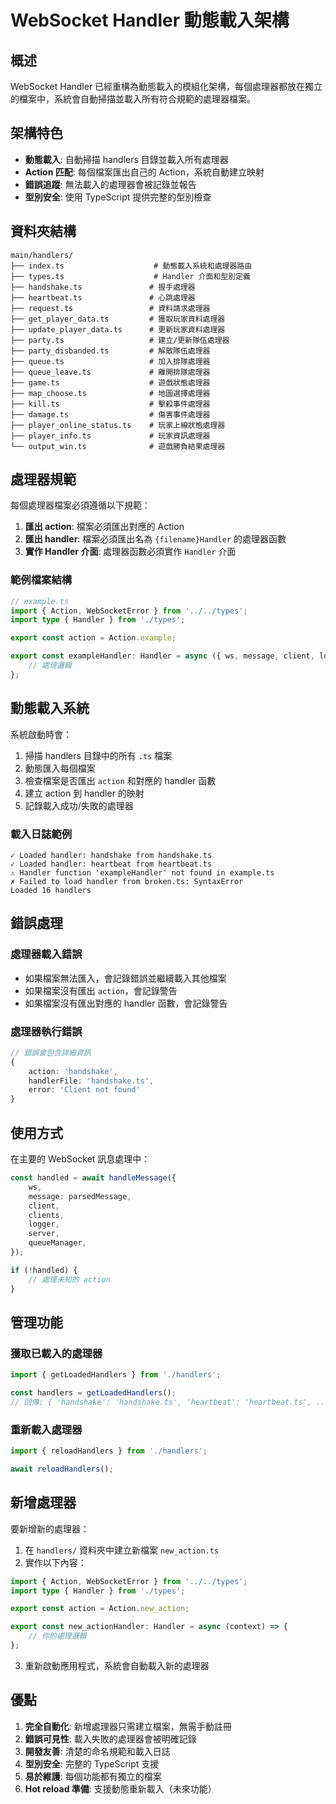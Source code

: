 # WebSocket Handler 動態載入架構

## 概述

WebSocket Handler 已經重構為動態載入的模組化架構，每個處理器都放在獨立的檔案中，系統會自動掃描並載入所有符合規範的處理器檔案。

## 架構特色

- **動態載入**: 自動掃描 handlers 目錄並載入所有處理器
- **Action 匹配**: 每個檔案匯出自己的 Action，系統自動建立映射
- **錯誤追蹤**: 無法載入的處理器會被記錄並報告
- **型別安全**: 使用 TypeScript 提供完整的型別檢查

## 資料夾結構

```
main/handlers/
├── index.ts                    # 動態載入系統和處理器路由
├── types.ts                    # Handler 介面和型別定義
├── handshake.ts               # 握手處理器
├── heartbeat.ts               # 心跳處理器
├── request.ts                 # 資料請求處理器
├── get_player_data.ts         # 獲取玩家資料處理器
├── update_player_data.ts      # 更新玩家資料處理器
├── party.ts                   # 建立/更新隊伍處理器
├── party_disbanded.ts         # 解散隊伍處理器
├── queue.ts                   # 加入排隊處理器
├── queue_leave.ts             # 離開排隊處理器
├── game.ts                    # 遊戲狀態處理器
├── map_choose.ts              # 地圖選擇處理器
├── kill.ts                    # 擊殺事件處理器
├── damage.ts                  # 傷害事件處理器
├── player_online_status.ts    # 玩家上線狀態處理器
├── player_info.ts             # 玩家資訊處理器
└── output_win.ts              # 遊戲勝負結果處理器
```

## 處理器規範

每個處理器檔案必須遵循以下規範：

1. **匯出 action**: 檔案必須匯出對應的 Action
2. **匯出 handler**: 檔案必須匯出名為 `{filename}Handler` 的處理器函數
3. **實作 Handler 介面**: 處理器函數必須實作 `Handler` 介面

### 範例檔案結構

```typescript
// example.ts
import { Action, WebSocketError } from '../../types';
import type { Handler } from './types';

export const action = Action.example;

export const exampleHandler: Handler = async ({ ws, message, client, logger }) => {
    // 處理邏輯
};
```

## 動態載入系統

系統啟動時會：

1. 掃描 handlers 目錄中的所有 `.ts` 檔案
2. 動態匯入每個檔案
3. 檢查檔案是否匯出 `action` 和對應的 handler 函數
4. 建立 action 到 handler 的映射
5. 記錄載入成功/失敗的處理器

### 載入日誌範例

```
✓ Loaded handler: handshake from handshake.ts
✓ Loaded handler: heartbeat from heartbeat.ts
⚠ Handler function 'exampleHandler' not found in example.ts
✗ Failed to load handler from broken.ts: SyntaxError
Loaded 16 handlers
```

## 錯誤處理

### 處理器載入錯誤

- 如果檔案無法匯入，會記錄錯誤並繼續載入其他檔案
- 如果檔案沒有匯出 `action`，會記錄警告
- 如果檔案沒有匯出對應的 handler 函數，會記錄警告

### 處理器執行錯誤

```typescript
// 錯誤會包含詳細資訊
{
    action: 'handshake',
    handlerFile: 'handshake.ts',
    error: 'Client not found'
}
```

## 使用方式

在主要的 WebSocket 訊息處理中：

```typescript
const handled = await handleMessage({
    ws,
    message: parsedMessage,
    client,
    clients,
    logger,
    server,
    queueManager,
});

if (!handled) {
    // 處理未知的 action
}
```

## 管理功能

### 獲取已載入的處理器

```typescript
import { getLoadedHandlers } from './handlers';

const handlers = getLoadedHandlers();
// 回傳: { 'handshake': 'handshake.ts', 'heartbeat': 'heartbeat.ts', ... }
```

### 重新載入處理器

```typescript
import { reloadHandlers } from './handlers';

await reloadHandlers();
```

## 新增處理器

要新增新的處理器：

1. 在 `handlers/` 資料夾中建立新檔案 `new_action.ts`
2. 實作以下內容：

```typescript
import { Action, WebSocketError } from '../../types';
import type { Handler } from './types';

export const action = Action.new_action;

export const new_actionHandler: Handler = async (context) => {
    // 你的處理邏輯
};
```

3. 重新啟動應用程式，系統會自動載入新的處理器

## 優點

1. **完全自動化**: 新增處理器只需建立檔案，無需手動註冊
2. **錯誤可見性**: 載入失敗的處理器會被明確記錄
3. **開發友善**: 清楚的命名規範和載入日誌
4. **型別安全**: 完整的 TypeScript 支援
5. **易於維護**: 每個功能都有獨立的檔案
6. **Hot reload 準備**: 支援動態重新載入（未來功能）
